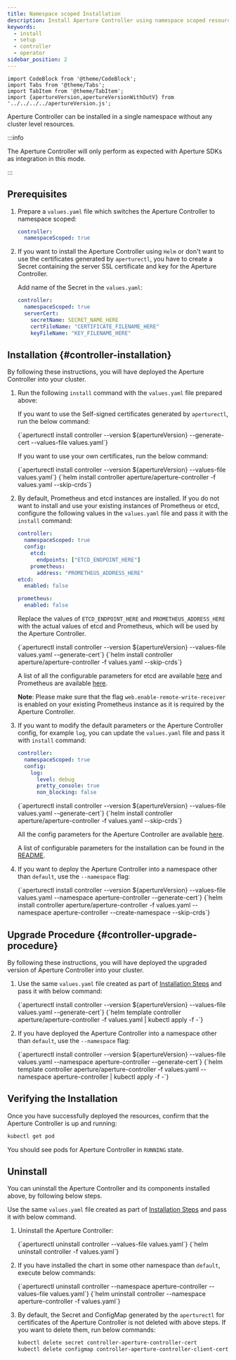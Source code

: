 ```yaml
---
title: Namespace scoped Installation
description: Install Aperture Controller using namespace scoped resources
keywords:
  - install
  - setup
  - controller
  - operator
sidebar_position: 2
---
```


```mdx-code-block
import CodeBlock from '@theme/CodeBlock';
import Tabs from '@theme/Tabs';
import TabItem from '@theme/TabItem';
import {apertureVersion,apertureVersionWithOutV} from '../../../../apertureVersion.js';
```

Aperture Controller can be installed in a single namespace without any cluster
level resources.

:::info

The Aperture Controller will only perform as expected with Aperture SDKs as
integration in this mode.

:::

## Prerequisites

1. Prepare a `values.yaml` file which switches the Aperture Controller to
   namespace scoped:

   ```yaml
   controller:
     namespaceScoped: true
   ```

2. If you want to install the Aperture Controller using `Helm` or don't want to
   use the certificates generated by `aperturectl`, you have to create a Secret
   containing the server SSL certificate and key for the Aperture Controller.

   Add name of the Secret in the `values.yaml`:

   ```yaml
   controller:
     namespaceScoped: true
     serverCert:
       secretName: SECRET_NAME_HERE
       certFileName: "CERTIFICATE_FILENAME_HERE"
       keyFileName: "KEY_FILENAME_HERE"
   ```

## Installation {#controller-installation}

By following these instructions, you will have deployed the Aperture Controller
into your cluster.

1. Run the following `install` command with the `values.yaml` file prepared
   above:

   <Tabs groupId="setup" queryString>
   <TabItem value="aperturectl" label="aperturectl">

   If you want to use the Self-signed certificates generated by `aperturectl`,
   run the below command:

   <CodeBlock language="bash">
   {`aperturectl install controller --version ${apertureVersion} --generate-cert --values-file values.yaml`}
   </CodeBlock>

   If you want to use your own certificates, run the below command:

   <CodeBlock language="bash">
   {`aperturectl install controller --version ${apertureVersion} --values-file values.yaml`}
   </CodeBlock>

   </TabItem>
   <TabItem value="Helm" label="Helm">
   <CodeBlock language="bash">
   {`helm install controller aperture/aperture-controller -f values.yaml --skip-crds`}
   </CodeBlock>
   </TabItem>
   </Tabs>

2. By default, Prometheus and etcd instances are installed. If you do not want
   to install and use your existing instances of Prometheus or etcd, configure
   the following values in the `values.yaml` file and pass it with the `install`
   command:

   ```yaml
   controller:
     namespaceScoped: true
     config:
       etcd:
         endpoints: ["ETCD_ENDPOINT_HERE"]
       prometheus:
         address: "PROMETHEUS_ADDRESS_HERE"
   etcd:
     enabled: false

   prometheus:
     enabled: false
   ```

   Replace the values of `ETCD_ENDPOINT_HERE` and `PROMETHEUS_ADDRESS_HERE` with
   the actual values of etcd and Prometheus, which will be used by the Aperture
   Controller.

   <Tabs groupId="setup" queryString>
   <TabItem value="aperturectl" label="aperturectl">
   <CodeBlock language="bash">
   {`aperturectl install controller --version ${apertureVersion} --values-file values.yaml --generate-cert`}
   </CodeBlock>
   </TabItem>
   <TabItem value="Helm" label="Helm">
   <CodeBlock language="bash">
   {`helm install controller aperture/aperture-controller -f values.yaml --skip-crds`}
   </CodeBlock>
   </TabItem>
   </Tabs>

   A list of all the configurable parameters for etcd are available
   [here](/reference/configuration/controller.md#etcd) and Prometheus are
   available [here](/reference/configuration/controller.md#prometheus).

   **Note**: Please make sure that the flag `web.enable-remote-write-receiver`
   is enabled on your existing Prometheus instance as it is required by the
   Aperture Controller.

3. If you want to modify the default parameters or the Aperture Controller
   config, for example `log`, you can update the `values.yaml` file and pass it
   with `install` command:

   ```yaml
   controller:
     namespaceScoped: true
     config:
       log:
         level: debug
         pretty_console: true
         non_blocking: false
   ```

   <Tabs groupId="setup" queryString>
   <TabItem value="aperturectl" label="aperturectl">
   <CodeBlock language="bash">
   {`aperturectl install controller --version ${apertureVersion} --values-file values.yaml --generate-cert`}
   </CodeBlock>
   </TabItem>
   <TabItem value="Helm" label="Helm">
   <CodeBlock language="bash">
   {`helm install controller aperture/aperture-controller -f values.yaml --skip-crds`}
   </CodeBlock>
   </TabItem>
   </Tabs>

   All the config parameters for the Aperture Controller are available
   [here](/reference/configuration/controller.md).

   A list of configurable parameters for the installation can be found in the
   [README](https://artifacthub.io/packages/helm/aperture/aperture-controller#parameters).

4. If you want to deploy the Aperture Controller into a namespace other than
   `default`, use the `--namespace` flag:

   <Tabs groupId="setup" queryString>
   <TabItem value="aperturectl" label="aperturectl">
   <CodeBlock language="bash">
   {`aperturectl install controller --version ${apertureVersion} --values-file values.yaml --namespace aperture-controller --generate-cert`}
   </CodeBlock>
   </TabItem>
   <TabItem value="Helm" label="Helm">
   <CodeBlock language="bash">
   {`helm install controller aperture/aperture-controller -f values.yaml --namespace aperture-controller --create-namespace --skip-crds`}
   </CodeBlock>
   </TabItem>
   </Tabs>

## Upgrade Procedure {#controller-upgrade-procedure}

By following these instructions, you will have deployed the upgraded version of
Aperture Controller into your cluster.

1. Use the same `values.yaml` file created as part of
   [Installation Steps](#controller-installation) and pass it with below
   command:

   <Tabs groupId="setup" queryString>
   <TabItem value="aperturectl" label="aperturectl">
   <CodeBlock language="bash">
   {`aperturectl install controller --version ${apertureVersion} --values-file values.yaml --generate-cert`}
   </CodeBlock>
   </TabItem>
   <TabItem value="Helm" label="Helm">
   <CodeBlock language="bash">
   {`helm template controller aperture/aperture-controller -f values.yaml | kubectl apply -f -`}
   </CodeBlock>
   </TabItem>
   </Tabs>

2. If you have deployed the Aperture Controller into a namespace other than
   `default`, use the `--namespace` flag:

   <Tabs groupId="setup" queryString>
   <TabItem value="aperturectl" label="aperturectl">
   <CodeBlock language="bash">
   {`aperturectl install controller --version ${apertureVersion} --values-file values.yaml --namespace aperture-controller --generate-cert`}
   </CodeBlock>
   </TabItem>
   <TabItem value="Helm" label="Helm">
   <CodeBlock language="bash">
   {`helm template controller aperture/aperture-controller -f values.yaml --namespace aperture-controller | kubectl apply -f -`}
   </CodeBlock>
   </TabItem>
   </Tabs>

## Verifying the Installation

Once you have successfully deployed the resources, confirm that the Aperture
Controller is up and running:

```bash
kubectl get pod
```

You should see pods for Aperture Controller in `RUNNING` state.

## Uninstall

You can uninstall the Aperture Controller and its components installed above, by
following below steps.

Use the same `values.yaml` file created as part of
[Installation Steps](#controller-installation) and pass it with below command.

1. Uninstall the Aperture Controller:

   <Tabs groupId="setup" queryString>
   <TabItem value="aperturectl" label="aperturectl">
   <CodeBlock language="bash">
   {`aperturectl uninstall controller --values-file values.yaml`}
   </CodeBlock>
   </TabItem>
   <TabItem value="Helm" label="Helm">
   <CodeBlock language="bash">
   {`helm uninstall controller -f values.yaml`}
   </CodeBlock>
   </TabItem>
   </Tabs>

2. If you have installed the chart in some other namespace than `default`,
   execute below commands:

   <Tabs groupId="setup" queryString>
   <TabItem value="aperturectl" label="aperturectl">
   <CodeBlock language="bash">
   {`aperturectl uninstall controller --namespace aperture-controller --values-file values.yaml`}
   </CodeBlock>
   </TabItem>
   <TabItem value="Helm" label="Helm">
   <CodeBlock language="bash">
   {`helm uninstall controller --namespace aperture-controller -f values.yaml`}
   </CodeBlock>
   </TabItem>
   </Tabs>

3. By default, the Secret and ConfigMap generated by the `aperturectl` for
   certificates of the Aperture Controller is not deleted with above steps. If
   you want to delete them, run below commands:

   ```bash
   kubectl delete secret controller-aperture-controller-cert
   kubectl delete configmap controller-aperture-controller-client-cert
   ```
